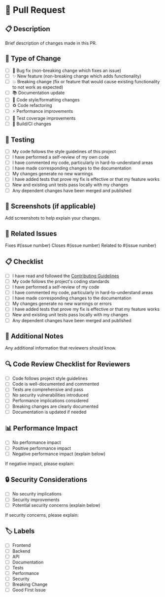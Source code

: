 # 🚀 Pull Request

## 📋 Description
Brief description of changes made in this PR.

## 🔄 Type of Change
- [ ] 🐛 Bug fix (non-breaking change which fixes an issue)
- [ ] ✨ New feature (non-breaking change which adds functionality)
- [ ] 💥 Breaking change (fix or feature that would cause existing functionality to not work as expected)
- [ ] 📚 Documentation update
- [ ] 🎨 Code style/formatting changes
- [ ] ♻️ Code refactoring
- [ ] ⚡ Performance improvements
- [ ] 🧪 Test coverage improvements
- [ ] 🔧 Build/CI changes

## 🧪 Testing
- [ ] My code follows the style guidelines of this project
- [ ] I have performed a self-review of my own code
- [ ] I have commented my code, particularly in hard-to-understand areas
- [ ] I have made corresponding changes to the documentation
- [ ] My changes generate no new warnings
- [ ] I have added tests that prove my fix is effective or that my feature works
- [ ] New and existing unit tests pass locally with my changes
- [ ] Any dependent changes have been merged and published

## 📸 Screenshots (if applicable)
Add screenshots to help explain your changes.

## 🔗 Related Issues
Fixes #(issue number)
Closes #(issue number)
Related to #(issue number)

## 📋 Checklist
- [ ] I have read and followed the [Contributing Guidelines](CONTRIBUTING.md)
- [ ] My code follows the project's coding standards
- [ ] I have performed a self-review of my code
- [ ] I have commented my code, particularly in hard-to-understand areas
- [ ] I have made corresponding changes to the documentation
- [ ] My changes generate no new warnings or errors
- [ ] I have added tests that prove my fix is effective or that my feature works
- [ ] New and existing unit tests pass locally with my changes
- [ ] Any dependent changes have been merged and published

## 🎯 Additional Notes
Any additional information that reviewers should know.

## 🔍 Code Review Checklist for Reviewers
- [ ] Code follows project style guidelines
- [ ] Code is well-documented and commented
- [ ] Tests are comprehensive and pass
- [ ] No security vulnerabilities introduced
- [ ] Performance implications considered
- [ ] Breaking changes are clearly documented
- [ ] Documentation is updated if needed

## 📊 Performance Impact
- [ ] No performance impact
- [ ] Positive performance impact
- [ ] Negative performance impact (explain below)

If negative impact, please explain:

## 🔒 Security Considerations
- [ ] No security implications
- [ ] Security improvements
- [ ] Potential security concerns (explain below)

If security concerns, please explain:

## 🏷️ Labels
- [ ] Frontend
- [ ] Backend
- [ ] API
- [ ] Documentation
- [ ] Tests
- [ ] Performance
- [ ] Security
- [ ] Breaking Change
- [ ] Good First Issue
